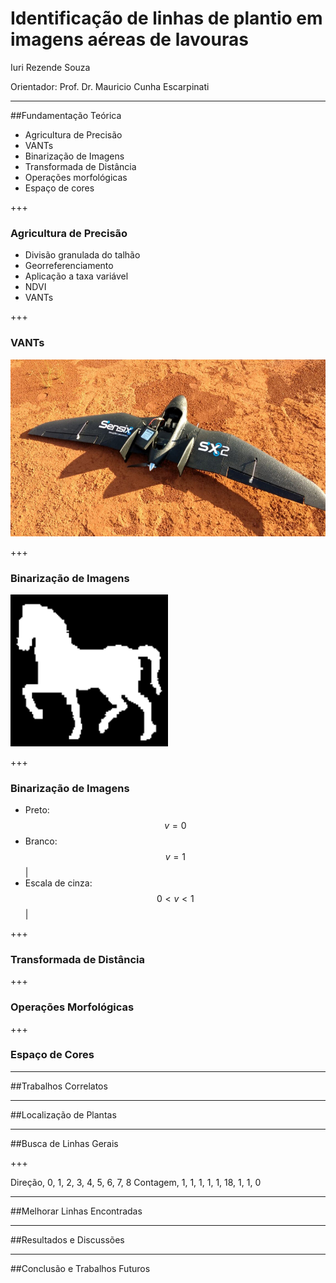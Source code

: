 # Identificação de linhas de plantio em imagens aéreas de lavouras
Iuri Rezende Souza

Orientador: Prof. Dr. Mauricio Cunha Escarpinati

---

##Fundamentação Teórica

- Agricultura de Precisão
- VANTs
- Binarização de Imagens
- Transformada de Distância
- Operações morfológicas
- Espaço de cores

+++

### Agricultura de Precisão

- Divisão granulada do talhão
- Georreferenciamento
- Aplicação a taxa variável
- NDVI
- VANTs

+++

### VANTs

![SX2](assets/sx2.jpg)

+++

### Binarização de Imagens

<img alt="Cavalo" src="assets/cavalo_bw.png" width="50%"/>

+++

### Binarização de Imagens

- Preto: $$v = 0$$
- Branco: $$v = 1$$ |
- Escala de cinza: $$ 0 < v < 1$$ |

+++

### Transformada de Distância

+++

### Operações Morfológicas

+++

### Espaço de Cores

---

##Trabalhos Correlatos

---

##Localização de Plantas

---

##Busca de Linhas Gerais

+++

<canvas data-chart="radar">
Direção, 0, 1, 2, 3, 4, 5, 6, 7, 8
Contagem, 1, 1, 1, 1, 1, 18, 1, 1, 0
</canvas>

---

##Melhorar Linhas Encontradas

---

##Resultados e Discussões

---

##Conclusão e Trabalhos Futuros
